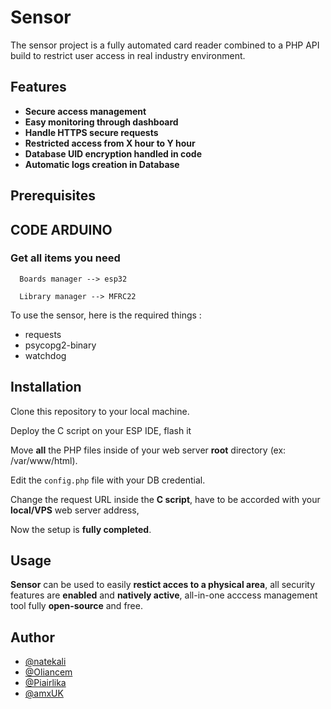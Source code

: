 # Sensor
The sensor project is a fully automated card reader combined to a PHP API build to restrict user access in real industry environment.

## Features
* **Secure access management**
* **Easy monitoring through dashboard**
* **Handle HTTPS secure requests**
* **Restricted access from X hour to Y hour**
* **Database UID encryption handled in code**
* **Automatic logs creation in Database**

## Prerequisites

## CODE ARDUINO 

### Get all items you need 

```http
  Boards manager --> esp32
```

```http
  Library manager --> MFRC22
```

To use the sensor, here is the required things :
* requests 
* psycopg2-binary 
* watchdog 

## Installation

Clone this repository to your local machine.

Deploy the C script on your ESP IDE, flash it

Move **all** the PHP files inside of your web server **root** directory (ex: /var/www/html).

Edit the `config.php` file with your DB credential.

Change the request URL inside the **C script**, have to be accorded with your **local/VPS** web server address,

Now the setup is **fully completed**.

## Usage
**Sensor** can be used to easily **restict acces to a physical area**, all security features are **enabled** and **natively active**, all-in-one acccess management tool fully **open-source** and free.

## Author
* [@natekali](https://github.com/natekali)
* [@Oliancem](https://github.com/Oliancem)
* [@Piairlika](https://github.com/Piairlika)
* [@amxUK](https://github.com/amxUK)
